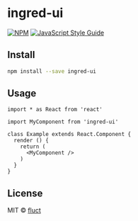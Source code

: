 # ingred-ui

> 

[![NPM](https://img.shields.io/npm/v/ingred-ui.svg)](https://www.npmjs.com/package/ingred-ui) [![JavaScript Style Guide](https://img.shields.io/badge/code_style-standard-brightgreen.svg)](https://standardjs.com)

## Install

```bash
npm install --save ingred-ui
```

## Usage

```tsx
import * as React from 'react'

import MyComponent from 'ingred-ui'

class Example extends React.Component {
  render () {
    return (
      <MyComponent />
    )
  }
}
```

## License

MIT © [fluct](https://github.com/fluct)
